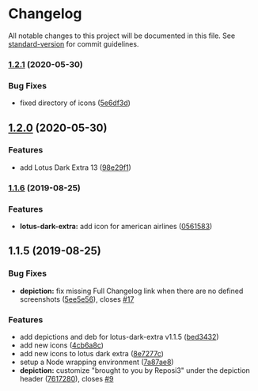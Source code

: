 # Changelog

All notable changes to this project will be documented in this file. See [standard-version](https://github.com/conventional-changelog/standard-version) for commit guidelines.

### [1.2.1](https://github.com/favna/cydia/compare/v1.2.0...v1.2.1) (2020-05-30)


### Bug Fixes

* fixed directory of icons ([5e6df3d](https://github.com/favna/cydia/commit/5e6df3daecbbc9c5a41e75ab3def92c386f7b736))

## [1.2.0](https://github.com/favna/cydia/compare/v1.1.6...v1.2.0) (2020-05-30)


### Features

* add Lotus Dark Extra 13 ([98e29f1](https://github.com/favna/cydia/commit/98e29f1a34fbc885f8ad36adeb58892c2c21b54c))

### [1.1.6](https://github.com/Favna/cydia/compare/v1.1.5...v1.1.6) (2019-08-25)

### Features

- **lotus-dark-extra:** add icon for american airlines ([0561583](https://github.com/Favna/cydia/commit/0561583))

## 1.1.5 (2019-08-25)

### Bug Fixes

- **depiction:** fix missing Full Changelog link when there are no defined screenshots ([5ee5e56](https://github.com/Favna/cydia/commit/5ee5e56)), closes [#17](https://github.com/Favna/cydia/issues/17)

### Features

- add depictions and deb for lotus-dark-extra v1.1.5 ([bed3432](https://github.com/Favna/cydia/commit/bed3432))
- add new icons ([4cb6a8c](https://github.com/Favna/cydia/commit/4cb6a8c))
- add new icons to lotus dark extra ([8e7277c](https://github.com/Favna/cydia/commit/8e7277c))
- setup a Node wrapping environment ([7a87ae8](https://github.com/Favna/cydia/commit/7a87ae8))
- **depiction:** customize "brought to you by Reposi3" under the depiction header ([7617280](https://github.com/Favna/cydia/commit/7617280)), closes [#9](https://github.com/Favna/cydia/issues/9)
